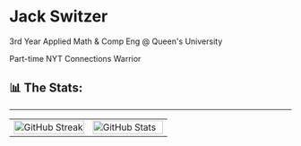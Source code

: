 # Jack Switzer
3rd Year Applied Math & Comp Eng @ Queen's University
    
Part-time NYT Connections Warrior
## 📊 The Stats:
---
<table>
  <tr>
    <td width="50%">
      <img width="100%" src="https://github-readme-streak-stats.herokuapp.com/?user=JackSwitzer&theme=merko" alt="GitHub Streak">
    </td>
    <td width="50%">
      <img width="100%" src="https://github-readme-stats.vercel.app/api?username=JackSwitzer&count_private=true&show_icons=true&theme=merko" alt="GitHub Stats">
    </td>
  </tr>
</table>
